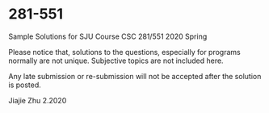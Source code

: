 # 281-551

Sample Solutions for SJU Course CSC 281/551 2020 Spring

Please notice that, solutions to the questions, especially for programs normally are not unique.
Subjective topics are not included here. 

Any late submission or re-submission will not be accepted after the solution is posted.


Jiajie Zhu
2.2020
